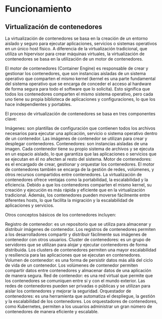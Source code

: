 # Funcionamiento

## Virtualización de contenedores

La virtualización de contenedores se basa en la creación de un entorno aislado y seguro para ejecutar aplicaciones, servicios o sistemas operativos en un único host físico. A diferencia de la virtualización tradicional, que utiliza un hipervisor para crear máquinas virtuales, la virtualización de contenedores se basa en la utilización de un motor de contenedores.

El motor de contenedores (Container Engine) es responsable de crear y gestionar los contenedores, que son instancias aisladas de un sistema operativo que comparten el mismo kernel (kernel es una parte fundamental del sistema operativo que se encarga de conceder el acceso al hardware de forma segura para todo el software que lo solicita). Esto significa que todos los contenedores comparten el mismo sistema operativo, pero cada uno tiene su propia biblioteca de aplicaciones y configuraciones, lo que los hace independientes y portables.

El proceso de virtualización de contenedores se basa en tres componentes clave:

Imágenes: son plantillas de configuración que contienen todos los archivos necesarios para ejecutar una aplicación, servicio o sistema operativo dentro de un contenedor. Las imágenes de contenedor se utilizan para crear y desplegar contenedores.
Contenedores: son instancias aisladas de una imagen. Cada contenedor tiene su propio sistema de archivos y se ejecuta en un espacio aislado, lo que garantiza que las aplicaciones o servicios que se ejecutan en él no afecten al resto del sistema.
Motor de contenedores: es el encargado de crear, gestionar y orquestar los contenedores. El motor de contenedores también se encarga de la gestión de redes, volúmenes, y otros recursos compartidos entre contenedores.
La virtualización de contenedores ofrece ventajas como la portabilidad, la escalabilidad y la eficiencia. Debido a que los contenedores comparten el mismo kernel, su creación y ejecución es más rápida y eficiente que en la virtualización tradicional. Además, los contenedores pueden moverse fácilmente entre diferentes hosts, lo que facilita la migración y la escalabilidad de aplicaciones y servicios.

Otros conceptos básicos de los contenedores incluyen:

Registro de contenedor: es un repositorio que se utiliza para almacenar y distribuir imágenes de contenedor. Los registros de contenedores permiten a los desarrolladores compartir y distribuir fácilmente sus imágenes de contenedor con otros usuarios.
Cluster de contenedores: es un grupo de servidores que se utilizan para alojar y ejecutar contenedores de forma distribuida. Los clusters de contenedores permiten una mayor escalabilidad y resiliencia para las aplicaciones que se ejecutan en contenedores.
Volumen de contenedor: es una forma de persistir datos más allá del ciclo de vida de un contenedor. Los volúmenes de contenedor permiten compartir datos entre contenedores y almacenar datos de una aplicación de manera segura.
Red de contenedor: es una red virtual que permite que los contenedores se comuniquen entre sí y con el mundo exterior. Las redes de contenedores pueden ser privadas o públicas y se utilizan para aislar los contenedores y mejorar la seguridad.
Orquestador de contenedores: es una herramienta que automatiza el despliegue, la gestión y la escalabilidad de los contenedores. Los orquestadores de contenedores, como Kubernetes, permiten a los usuarios administrar un gran número de contenedores de manera eficiente y escalable.